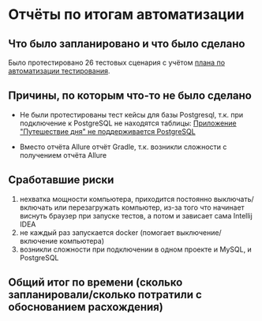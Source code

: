 # Отчёты по итогам автоматизации
## Что было запланировано и что было сделано
Было протестировано 26 тестовых сценария с учётом  [плана по автоматизации тестирования](https://github.com/testveraspir/java_diplom/blob/master/Documetation/Plan.md).

## Причины, по которым что-то не было сделано
- Не были протестированы тест кейсы для базы Postgresql, т.к. при подключение к PostgreSQL не находятся таблицы: [Приложение "Путешествие дня" не поддерживается PostgreSQL](https://github.com/testveraspir/java_diplom/issues/11)

- Вместо отчёта Allure отчёт Gradle, т.к. возникли сложности с получением отчёта Allure

## Сработавшие риски
1. нехватка мощности компьютера, приходится постоянно выключать/включать или перезагружать компьютер, из-за того что начинает виснуть браузер при запуске тестов, а потом и зависает сама Intellij IDEA
1. не каждый раз запускается docker (помогает выключение/включение компьютера)
1. возникли сложности при подключении в одном проекте и MySQL, и PostgreSQL

## Общий итог по времени (сколько запланировали/сколько потратили с обоснованием расхождения)
